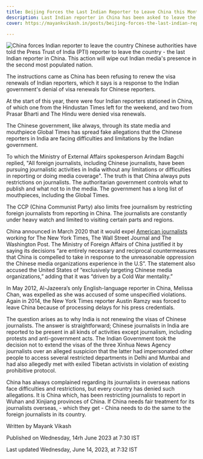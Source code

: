 ```yaml
---
title: Beijing Forces the Last Indian Reporter to Leave China this Month
description: Last Indian reporter in China has been asked to leave the country this month.
cover: https://mayankvikash.in/posts/beijing-forces-the-last-indian-reporter-to-leave-china-this-month/Beijing-Forces-the-Last-Indian-Reporter-to-Leave-China-this-Month.png

---
```

![China forces Indian reporter to leave the country](https://mayankvikash.in/posts/beijing-forces-the-last-indian-reporter-to-leave-china-this-month/Beijing-Forces-the-Last-Indian-Reporter-to-Leave-China-this-Month.png)
Chinese authorities have told the Press Trust of India (PTI) reporter to leave the country - the last Indian reporter in China. This action will wipe out Indian media's presence in the second most populated nation.

The instructions came as China has been refusing to renew the visa renewals of Indian reporters, which it says is a response to the Indian government's denial of visa renewals for Chinese reporters.

At the start of this year, there were four Indian reporters stationed in China, of which one from the Hindustan Times left for the weekend, and two from Prasar Bharti and The Hindu were denied visa renewals.

The Chinese government, like always, through its state media and mouthpiece Global Times has spread fake allegations that the Chinese reporters in India are facing difficulties and limitations by the Indian government.

To which the Ministry of External Affairs spokesperson Arindam Bagchi replied, "All foreign journalists, including Chinese journalists, have been pursuing journalistic activities in India without any limitations or difficulties in reporting or doing media coverage". The truth is that China always puts restrictions on journalists. The authoritarian government controls what to publish and what not to in the media. The government has a long list of mouthpieces, including the Global Times.

The CCP (China Communist Party) also limits free journalism by restricting foreign journalists from reporting in China. The journalists are constantly under heavy watch and limited to visiting certain parts and regions.

China announced in March 2020 that it would expel [American journalists](https://www.nytimes.com/2020/03/17/business/media/china-expels-american-journalists.html) working for The New York Times, The Wall Street Journal and The Washington Post. The Ministry of Foreign Affairs of China justified it by saying its decisions “are entirely necessary and reciprocal countermeasures that China is compelled to take in response to the unreasonable oppression the Chinese media organizations experience in the U.S”. The statement also accused the United States of “exclusively targeting Chinese media organizations,” adding that it was “driven by a Cold War mentality.”

In May 2012, Al-Jazeera’s only English-language reporter in China, Melissa Chan, was expelled as she was accused of some unspecified violations. Again in 2014, the New York Times reporter Austin Ramzy was forced to leave China because of processing delays for his press credentials.

The question arises as to why India is not renewing the visas of Chinese journalists. The answer is straightforward; Chinese journalists in India are reported to be present in all kinds of activities except journalism, including protests and anti-government acts. The Indian Government took the decision not to extend the visas of the three Xinhua News Agency journalists over an alleged suspicion that the latter had impersonated other people to access several restricted departments in Delhi and Mumbai and had also allegedly met with exiled Tibetan activists in violation of existing prohibitive protocol.

China has always complained regarding its journalists in overseas nations face difficulties and restrictions, but every country has denied such allegations. It is China which, has been restricting journalists to report in Wuhan and Xinjiang provinces of China. If China needs fair treatment for its journalists overseas, - which they get - China needs to do the same to the foreign journalists in its country.

Written by Mayank Vikash

Published on Wednesday, 14rh June 2023 at 7:30 IST 

Last updated Wednesday, June 14, 2023, at 7:32 IST 

